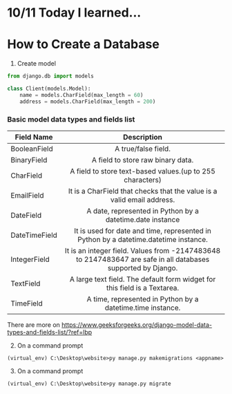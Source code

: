 # 10/11 Today I learned...

# How to Create a Database

1. Create model
```py
from django.db import models

class Client(models.Model):
    name = models.CharField(max_length = 60)
    address = models.CharField(max_length = 200)
```
### Basic model data types and fields list 
| Field Name |      Description |
|----------|:-----------------:|
| BooleanField |   A true/false field.  |
|BinaryField|A field to store raw binary data. |
|CharField|A field to store text-based values.(up to 255 characters)|
| EmailField | It is a CharField that checks that the value is a valid email address. |
|DateField|A date, represented in Python by a datetime.date instance|
|DateTimeField|It is used for date and time, represented in Python by a datetime.datetime instance.|
|IntegerField|It is an integer field. Values from -2147483648 to 2147483647 are safe in all databases supported by Django.|
|TextField|A large text field. The default form widget for this field is a Textarea.|
|TimeField|A time, represented in Python by a datetime.time instance.|


There are more on https://www.geeksforgeeks.org/django-model-data-types-and-fields-list/?ref=lbp

2. On a command prompt

```
(virtual_env) C:\Desktop\website>py manage.py makemigrations <appname>
```
3. On a command prompt
```
(virtual_env) C:\Desktop\website>py manage.py migrate
```
